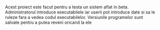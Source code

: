 Acest proiect este facut pentru a testa un sistem aflat in beta.
Administratorul introduce executabilele iar userii pot introduce date si sa le ruleze fara a vedea codul executabilelor.
Versiunile programelor sunt salvate pentru a putea reveni oricand la ele
